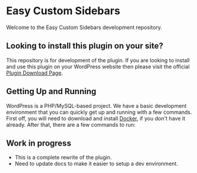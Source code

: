 # Easy Custom Sidebars

Welcome to the Easy Custom Sidebars development repository.

## Looking to install this plugin on your site?

This repository is for development of the plugin. If you are looking to install and use this plugin on your WordPress website then please visit the official [Plugin Download Page](https://wordpress.org/support/plugin/easy-custom-sidebars/).

## Getting Up and Running

WordPress is a PHP/MySQL-based project. We have a basic development environment that you can quickly get up and running with a few commands. First off, you will need to download and install [Docker](https://www.docker.com/products/docker-desktop), if you don't have it already. After that, there are a few commands to run:

## Work in progress

- This is a complete rewrite of the plugin.
- Need to update docs to make it easier to setup a dev environment.
